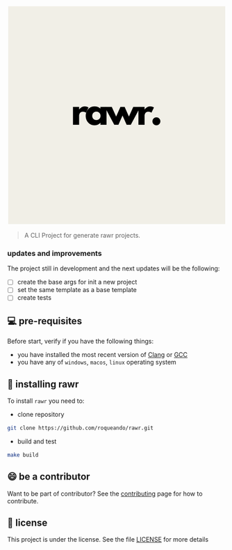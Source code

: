 <p align="center">
  <img src="images/rawr.png" />
</p>

> A CLI Project for generate rawr projects.

### updates and improvements

The project still in development and the next updates will be the following:

- [ ] create the base args for init a new project
- [ ] set the same template as a base template
- [ ] create tests

## 💻 pre-requisites

Before start, verify if you have the following things:
- you have installed the most recent version of [Clang](https://releases.llvm.org/download.html) or [GCC](https://gcc.gnu.org/install/download.html)
- you have any of `windows`, `macos`, `linux` operating system

## 🚀 installing rawr
To install `rawr` you need to:
- clone repository
```sh
git clone https://github.com/roqueando/rawr.git
```
- build and test
```sh
make build
```

## 😄 be a contributor

Want to be part of contributor? See the [contributing](CONTRIBUTING.md) page for how to contribute.

## 📝 license

This project is under the license. See the file [LICENSE](LICENSE.md) for more details
